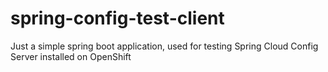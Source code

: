 # spring-config-test-client

Just a simple spring boot application, used for testing Spring Cloud Config Server installed on OpenShift
